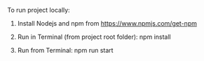 To run project locally:

 1. Install Nodejs and npm from https://www.npmjs.com/get-npm
 2. Run in Terminal (from project root folder):
    npm install

 3. Run from Terminal:
    npm run start
